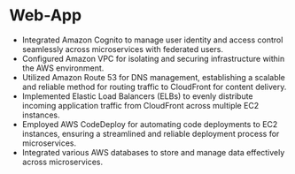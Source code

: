 # Web-App
- Integrated Amazon Cognito to manage user identity and access control seamlessly across microservices with federated users.
- Configured Amazon VPC for isolating and securing infrastructure within the AWS environment.
- Utilized Amazon Route 53 for DNS management, establishing a scalable and reliable method for routing traffic to CloudFront for content delivery.
- Implemented Elastic Load Balancers (ELBs) to evenly distribute incoming application traffic from CloudFront across multiple EC2 instances.
- Employed AWS CodeDeploy for automating code deployments to EC2 instances, ensuring a streamlined and reliable deployment process for microservices.
- Integrated various AWS databases to store and manage data effectively across microservices.
